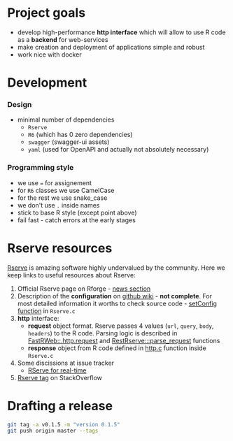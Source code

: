 # Project goals

- develop high-performance **http interface** which will allow to use R code as a **backend** for web-services
- make creation and deployment of applications simple and robust
- work nice with docker

# Development

### Design

- minimal number of dependencies
    - `Rserve`
    - `R6` (which has 0 zero dependencies)
    - `swagger` (swagger-ui assets)
    - `yaml` (used for OpenAPI and actually not absolutely necessary)

### Programming style

- we use ` = ` for assignement
- for `R6` classes we use CamelCase
- for the rest we use snake_case
- we don't use `.` inside names
- stick to base R style (except point above)
- fail fast - catch errors at the early stages

# Rserve resources

[Rserve](https://github.com/s-u/Rserve/) is amazing software highly undervalued by the community. Here we keep links to useful resources about Rserve:

1. Official Rserve page on Rforge - [news section](http://rforge.net/Rserve/news.html)
1. Description of the **configuration** on [github wiki](https://github.com/s-u/Rserve/wiki/rserve.conf) - **not complete**. For most detailed information it worths to check source code - [setConfig function](https://github.com/s-u/Rserve/blob/05ff32d3c4512954a99162d392d0465d432d591e/src/Rserv.c#L1094) in `Rserve.c`
1. **http** interface:
    * **request** object format. Rserve passes 4 values (`url`, `query`, `body`, `headers`) to the R code. Parsing logic is described in [FastRWeb::.http.request](https://github.com/s-u/FastRWeb/blob/aaf8847f11903675b1ec7eb9c0e1cc98b92512e5/R/run.R#L58) and [RestRserve:::parse_request](https://github.com/rexyai/RestRserve/blob/4aecbfb18b8403908c727fa478d161247d591764/R/request.R#L4) functions
    * **response** object from R code defined in [http.c](https://github.com/s-u/Rserve/blob/05ff32d3c4512954a99162d392d0465d432d591e/src/http.c#L353-L372) function inside `Rserve.c`
1. Some discissions at issue tracker
    * [RServe for real-time](https://github.com/s-u/Rserve/issues/64)
1. [Rserve tag](https://stackoverflow.com/questions/tagged/rserve) on StackOverflow

# Drafting a release

```sh
git tag -a v0.1.5 -m "version 0.1.5"
git push origin master --tags
```
